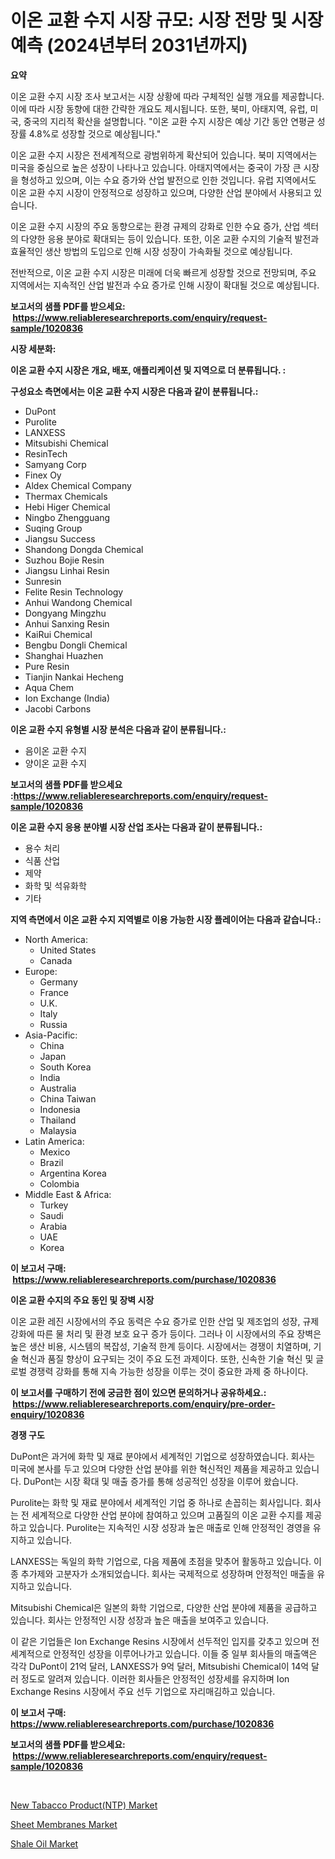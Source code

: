<p><h1>이온 교환 수지 시장 규모: 시장 전망 및 시장 예측 (2024년부터 2031년까지)</h1></p><p><strong>요약</strong></p>
<p><p>이온 교환 수지 시장 조사 보고서는 시장 상황에 따라 구체적인 실행 개요를 제공합니다. 이에 따라 시장 동향에 대한 간략한 개요도 제시됩니다. 또한, 북미, 아태지역, 유럽, 미국, 중국의 지리적 확산을 설명합니다. "이온 교환 수지 시장은 예상 기간 동안 연평균 성장률 4.8%로 성장할 것으로 예상됩니다."</p><p>이온 교환 수지 시장은 전세계적으로 광범위하게 확산되어 있습니다. 북미 지역에서는 미국을 중심으로 높은 성장이 나타나고 있습니다. 아태지역에서는 중국이 가장 큰 시장을 형성하고 있으며, 이는 수요 증가와 산업 발전으로 인한 것입니다. 유럽 지역에서도 이온 교환 수지 시장이 안정적으로 성장하고 있으며, 다양한 산업 분야에서 사용되고 있습니다.</p><p>이온 교환 수지 시장의 주요 동향으로는 환경 규제의 강화로 인한 수요 증가, 산업 섹터의 다양한 응용 분야로 확대되는 등이 있습니다. 또한, 이온 교환 수지의 기술적 발전과 효율적인 생산 방법의 도입으로 인해 시장 성장이 가속화될 것으로 예상됩니다.</p><p>전반적으로, 이온 교환 수지 시장은 미래에 더욱 빠르게 성장할 것으로 전망되며, 주요 지역에서는 지속적인 산업 발전과 수요 증가로 인해 시장이 확대될 것으로 예상됩니다.</p></p>
<p><strong>보고서의 샘플 PDF를 받으세요: &nbsp;<a href="https://www.reliableresearchreports.com/enquiry/request-sample/1020836">https://www.reliableresearchreports.com/enquiry/request-sample/1020836</a></strong></p>
<p><strong>시장 세분화:</strong></p>
<p><strong> 이온 교환 수지 시장은 개요, 배포, 애플리케이션 및 지역으로 더 분류됩니다. :</strong></p>
<p><strong>구성요소 측면에서는 이온 교환 수지 시장은 다음과 같이 분류됩니다.:</strong></p>
<p><ul><li>DuPont</li><li>Purolite</li><li>LANXESS</li><li>Mitsubishi Chemical</li><li>ResinTech</li><li>Samyang Corp</li><li>Finex Oy</li><li>Aldex Chemical Company</li><li>Thermax Chemicals</li><li>Hebi Higer Chemical</li><li>Ningbo Zhengguang</li><li>Suqing Group</li><li>Jiangsu Success</li><li>Shandong Dongda Chemical</li><li>Suzhou Bojie Resin</li><li>Jiangsu Linhai Resin</li><li>Sunresin</li><li>Felite Resin Technology</li><li>Anhui Wandong Chemical</li><li>Dongyang Mingzhu</li><li>Anhui Sanxing Resin</li><li>KaiRui Chemical</li><li>Bengbu Dongli Chemical</li><li>Shanghai Huazhen</li><li>Pure Resin</li><li>Tianjin Nankai Hecheng</li><li>Aqua Chem</li><li>Ion Exchange (India)</li><li>Jacobi Carbons</li></ul></p>
<p><strong> 이온 교환 수지 유형별 시장 분석은 다음과 같이 분류됩니다.:</strong></p>
<p><ul><li>음이온 교환 수지</li><li>양이온 교환 수지</li></ul></p>
<p><strong>보고서의 샘플 PDF를 받으세요 :<a href="https://www.reliableresearchreports.com/enquiry/request-sample/1020836">https://www.reliableresearchreports.com/enquiry/request-sample/1020836</a></strong></p>
<p><strong> 이온 교환 수지 응용 분야별 시장 산업 조사는 다음과 같이 분류됩니다.:</strong></p>
<p><ul><li>용수 처리</li><li>식품 산업</li><li>제약</li><li>화학 및 석유화학</li><li>기타</li></ul></p>
<p><strong>지역 측면에서 이온 교환 수지 지역별로 이용 가능한 시장 플레이어는 다음과 같습니다.:</strong></p>
<p><ul>
    <li>
        North America:
        <ul>
            <li>United States</li>
            <li>Canada</li>
        </ul>
    </li>
    <li>
        Europe:
        <ul>
            <li>Germany</li>
            <li>France</li>
            <li>U.K.</li>
            <li>Italy</li>
            <li>Russia</li>
        </ul>
    </li>
    <li>
        Asia-Pacific:
        <ul>
            <li>China</li>
            <li>Japan</li>
            <li>South Korea</li>
            <li>India</li>
            <li>Australia</li>
            <li>China Taiwan</li>
            <li>Indonesia</li>
            <li>Thailand</li>
            <li>Malaysia</li>
        </ul>
    </li>
    <li>
        Latin America:
        <ul>
            <li>Mexico</li>
            <li>Brazil</li>
            <li>Argentina Korea</li>
            <li>Colombia</li>
        </ul>
    </li>
    <li>
        Middle East & Africa:
        <ul>
            <li>Turkey</li>
            <li>Saudi</li>
            <li>Arabia</li>
            <li>UAE</li>
            <li>Korea</li>
        </ul>
    </li>
    </ul></p>
<p><strong>이 보고서 구매: &nbsp;<a href="https://www.reliableresearchreports.com/purchase/1020836">https://www.reliableresearchreports.com/purchase/1020836</a></strong></p>
<p><strong>이온 교환 수지의 주요 동인 및 장벽 시장</strong></p>
<p><p>이온 교환 레진 시장에서의 주요 동력은 수요 증가로 인한 산업 및 제조업의 성장, 규제 강화에 따른 물 처리 및 환경 보호 요구 증가 등이다. 그러나 이 시장에서의 주요 장벽은 높은 생산 비용, 시스템의 복잡성, 기술적 한계 등이다. 시장에서는 경쟁이 치열하며, 기술 혁신과 품질 향상이 요구되는 것이 주요 도전 과제이다. 또한, 신속한 기술 혁신 및 글로벌 경쟁력 강화를 통해 지속 가능한 성장을 이루는 것이 중요한 과제 중 하나이다.</p></p>
<p><strong>이 보고서를 구매하기 전에 궁금한 점이 있으면 문의하거나 공유하세요.: &nbsp;<a href="https://www.reliableresearchreports.com/enquiry/pre-order-enquiry/1020836">https://www.reliableresearchreports.com/enquiry/pre-order-enquiry/1020836</a></strong></p>
<p><strong>경쟁 구도</strong></p>
<p><p>DuPont은 과거에 화학 및 재료 분야에서 세계적인 기업으로 성장하였습니다. 회사는 미국에 본사를 두고 있으며 다양한 산업 분야를 위한 혁신적인 제품을 제공하고 있습니다. DuPont는 시장 확대 및 매출 증가를 통해 성공적인 성장을 이루어 왔습니다.</p><p>Purolite는 화학 및 재료 분야에서 세계적인 기업 중 하나로 손꼽히는 회사입니다. 회사는 전 세계적으로 다양한 산업 분야에 참여하고 있으며 고품질의 이온 교환 수지를 제공하고 있습니다. Purolite는 지속적인 시장 성장과 높은 매출로 인해 안정적인 경영을 유지하고 있습니다.</p><p>LANXESS는 독일의 화학 기업으로, 다음 제품에 초점을 맞추어 활동하고 있습니다. 이종 추가제와 고분자가 소개되었습니다. 회사는 국제적으로 성장하며 안정적인 매출을 유지하고 있습니다.</p><p>Mitsubishi Chemical은 일본의 화학 기업으로, 다양한 산업 분야에 제품을 공급하고 있습니다. 회사는 안정적인 시장 성장과 높은 매출을 보여주고 있습니다.</p><p>이 같은 기업들은 Ion Exchange Resins 시장에서 선두적인 입지를 갖추고 있으며 전 세계적으로 안정적인 성장을 이루어나가고 있습니다. 이들 중 일부 회사들의 매출액은 각각 DuPont이 21억 달러, LANXESS가 9억 달러, Mitsubishi Chemical이 14억 달러 정도로 알려져 있습니다. 이러한 회사들은 안정적인 성장세를 유지하며 Ion Exchange Resins 시장에서 주요 선두 기업으로 자리매김하고 있습니다.</p></p>
<p><strong>이 보고서 구매: &nbsp; <a href="https://www.reliableresearchreports.com/purchase/1020836">https://www.reliableresearchreports.com/purchase/1020836</a></strong></p>
<p><strong>보고서의 샘플 PDF를 받으세요: &nbsp;<a href="https://www.reliableresearchreports.com/enquiry/request-sample/1020836">https://www.reliableresearchreports.com/enquiry/request-sample/1020836</a></strong><strong></strong></p>
<p>&nbsp;</p>
<p><p><a href="https://github.com/WillieWoodard/Market-Research-Report-List-4/blob/main/new-tabacco-productntp-market.md">New Tabacco Product(NTP) Market</a></p><p><a href="https://ivy-potential-64b.notion.site/Sheet-Membranes-Market-Size-2024-2031-Global-Industrial-Analysis-Key-Geographical-Regions-Market-9f865c92fd294f71a00a445e970e1119">Sheet Membranes Market</a></p><p><a href="https://nifty-kite-d51.notion.site/Shale-Oil-Market-Size-2024-2031-Global-Industrial-Analysis-Key-Geographical-Regions-Market-Share-475a2ff0cab947a5a40ceef627170654">Shale Oil Market</a></p></p>